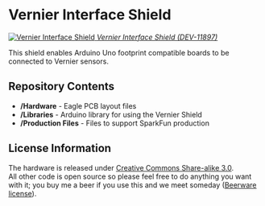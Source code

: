 Vernier Interface Shield
========================

[![Vernier Interface Shield](https://dlnmh9ip6v2uc.cloudfront.net/images/products/1/1/8/9/7/11897-01.jpg)
*Vernier Interface Shield (DEV-11897)*](https://www.sparkfun.com/products/11897)

This shield enables Arduino Uno footprint compatible boards to be connected to Vernier sensors. 


Repository Contents
-------------------

* **/Hardware** - Eagle PCB layout files
* **/Libraries** - Arduino library for using the Vernier Shield
* **/Production Files** - Files to support SparkFun production


License Information
-------------------
The hardware is released under [Creative Commons Share-alike 3.0](http://creativecommons.org/licenses/by-sa/3.0/).  
All other code is open source so please feel free to do anything you want with it; you buy me a beer if you use this and we meet someday ([Beerware license](http://en.wikipedia.org/wiki/Beerware)).
